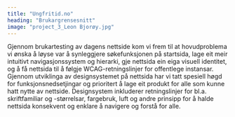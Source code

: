 ```yaml
---
title: "Ungfritid.no"
heading: "Brukargrensesnitt"
image: "project_3_Leon Bjorøy.jpg"
---
```


Gjennom brukartesting av dagens nettside kom vi frem til at hovudproblema vi ønska å løyse var å synleggjere søkefunksjonen på startsida, lage eit meir intuitivt navigasjonssystem og hierarki, gje nettsida ein eiga visuell identitet, og å få nettsida til å følgje WCAG-retningslinjer for offentlege instansar. 
Gjennom utviklinga av designsystemet på nettsida har vi tatt spesiell høgd for funksjonsnedsetjingar og prioritert å lage eit produkt for alle som kunne hatt nytte av nettside. Designsystem inkluderer retningslinjer for bl.a. skriftfamiliar og -størrelsar, fargebruk, luft og andre prinsipp for å halde nettsida konsekvent og enklare å navigere og forstå for alle.
